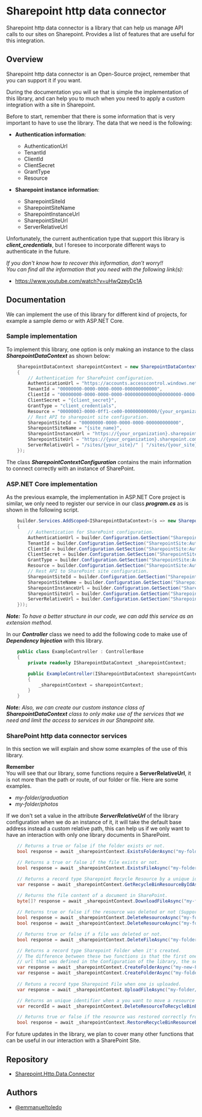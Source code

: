 
# Sharepoint http data connector

Sharepoint http data connector is a library that can help us manage API calls to our sites on Sharepoint.
Provides a list of features that are useful for this integration.

## Overview

Sharepoint http data connector is an Open-Source project, remember that you can support it if you want.

During the documentation you will se that is simple the implementation of this library, and can help
you to much when you need to apply a custom integration with a site in Sharepoint.

Before to start, remember that there is some information that is very important to have to use the library.
The data that we need is the following:

- **Authentication information**:
    - AuthenticationUrl
    - TenantId
    - ClientId
    - ClientSecret
    - GrantType
    - Resource

- **Sharepoint instance information**:
    - SharepointSiteId
    - SharepointSiteName
    - SharepointInstanceUrl
    - SharepointSiteUrl
    - ServerRelativeUrl

Unfortunately, the current authentication type that support this library is ***client_credentials***, but
I foresee to incorporate different ways to authenticate in the future.

*If you don't know how to recover this information, don't worry!!*  
*You can find all the information that you need with the following link(s):*

- https://www.youtube.com/watch?v=uHwQzeyDc1A

## Documentation

We can implement the use of this library for different kind of projects, for example a sample demo or with 
ASP.NET Core.

### Sample implementation

To implement this library, one option is only making an instance to the class ***SharepointDataContext*** 
as shown below:

```c#
    SharepointDataContext sharepointContext = new SharepointDataContext(new SharepointContextConfiguration
    {
        // Authentication for SharePoint configuration.
        AuthenticationUrl = "https://accounts.accesscontrol.windows.net/{tenantid}/",
        TenantId = "00000000-0000-0000-0000-000000000000",
        ClientId = "00000000-0000-0000-0000-000000000000@00000000-0000-0000-0000-000000000000",
        ClientSecret = "{client_secret}",
        GrantType = "client_credentials",
        Resource = "00000003-0000-0ff1-ce00-000000000000/{your_organization}.sharepoint.com@{tenantid}",
        // Rest API to sharepoint site configuration.
        SharepointSiteId = "00000000-0000-0000-0000-000000000000",
        SharepointSiteName = "{site_name}",
        SharepointInstanceUrl = "https://{your_organization}.sharepoint.com/",
        SharepointSiteUrl = "https://{your_organization}.sharepoint.com/sites/{your_site}",
        ServerRelativeUrl = "/sites/{your_site}/" | "/sites/{your_site}/{library_folder_path}/" | "/"
    });
```

The class ***SharepointContextConfiguration*** contains the main information to connect correctly with an
instance of SharePoint.

### ASP.NET Core implementation

As the previous example, the implementation in ASP.NET Core project is similar, we only need to register
our service in our class ***program.cs*** as is shown in the following script.

```c#
    builder.Services.AddScoped<ISharepointDataContext>(s => new SharepointDataContext(new SharepointContextConfiguration
    {
        // Authentication for SharePoint configuration.
        AuthenticationUrl = builder.Configuration.GetSection("SharepointSite:Authentication:authenticationUrl").Value,
        TenantId = builder.Configuration.GetSection("SharepointSite:Authentication:tenantId").Value,
        ClientId = builder.Configuration.GetSection("SharepointSite:Authentication:clientId").Value,
        ClientSecret = builder.Configuration.GetSection("SharepointSite:Authentication:clientSecret").Value,
        GrantType = builder.Configuration.GetSection("SharepointSite:Authentication:grantType").Value,
        Resource = builder.Configuration.GetSection("SharepointSite:Authentication:resource").Value,
        // Rest API to SharePoint site configuration.
        SharepointSiteId = builder.Configuration.GetSection("SharepointSite:RestAPI:id").Value,
        SharepointSiteName = builder.Configuration.GetSection("SharepointSite:RestAPI:name").Value,
        SharepointInstanceUrl = builder.Configuration.GetSection("SharepointSite:RestAPI:resource").Value,
        SharepointSiteUrl = builder.Configuration.GetSection("SharepointSite:RestAPI:site").Value,
        ServerRelativeUrl = builder.Configuration.GetSection("SharepointSite:RestAPI:serverRelativeUrl").Value
    }));
```

***Note:*** *To have a better structure in our code, we can add this service as an extension method.*

In our ***Controller*** class we need to add the following code to make use of ***Dependency Injection*** with this library.

```c#
    public class ExampleController : ControllerBase
    {
        private readonly ISharepointDataContext _sharepointContext;

        public ExampleController(ISharepointDataContext sharepointContext) 
        {
            _sharepointContext = sharepointContext;
        }
    }
```

***Note:*** *Also, we can create our custom instance class of **SharepointDataContext** class to only make use of
the services that we need and limit the access to services in our Sharepoint site.*

### SharePoint http data connector services

In this section we will explain and show some examples of the use of this library.   

**Remember**   
You will see that our library, some functions require a **ServerRelativeUrl**, it is not more than the path or 
route, of our folder or file.
Here are some examples.  
- *my-folder/graduation*  
- *my-folder/photos*

If we don't set a value in the attribute ***ServerRelativeUrl*** of the library configuration when we do an instance of it,
it will take the default base address instead a custom relative path, this can help us if we only want to have an 
interaction with only one library documents in SharePoint.

```c#
    // Returns a true or false if the folder exists or not.
    bool response = await _sharepointContext.ExistsFolderAsync("my-folder/graduation");

    // Returns a true or false if the file exists or not.
    bool response = await _sharepointContext.ExistsFileAsync("my-folder/graduation", "graduationFile.pdf");

    // Returns a record type Sharepoint Recycle Resource by a unique identifier.
    var response = await _sharepointContext.GetRecycleBinResourceByIdAsync(new Guid("00000000-0000-0000-0000-000000000000"));

    // Returns the file content of a document in SharePoint.
    byte[]? response = await _sharepointContext.DownloadFileAsync("my-folder/graduation", "graduationFile.pdf");
    
    // Returns true or false if the resource was deleted or not (Support file name in relative url).
    bool response = await _sharepointContext.DeleteResourceAsync("my-folder/graduation");
    bool response = await _sharepointContext.DeleteResourceAsync("my-folder/graduation/graduationFile.pdf");

    // Returns true or false if a file was deleted or not.
    bool response = await _sharepointContext.DeleteFileAsync("my-folder/graduation", "graduationFile.pdf");

    // Returns a record type Sharepoint Folder when it's created.
    // The difference between these two functions is that the first one, create a folder in the main server relative
    // url that was defined in the Configuration of the library, the second one, let us create a folder in a specific route. 
    var response = await _sharepointContext.CreateFolderAsync("my-new-Folder");
    var response = await _sharepointContext.CreateFolderAsync("my-folder/graduation", "my-new-folder");
    
    // Retuns a record type Sharepoint File when one is uploaded.
    var response = await _sharepointContext.UploadFileAsync("my-folder/graduation", "graduationPhoto.jpg", byte[] content);

    // Returns an unique identifier when a you want to move a resource to the Recycle bin (Support file name in relative url).
    var recordId = await _sharepointContext.DeleteResourceToRecycleBinByIdAsync("my-folder/graduation/graduationPhoto.jpg");

    // Returns true or false if the resource was restored correctly from Recycle bin.
    bool response = await _sharepointContext.RestoreRecycleBinResourceByIdAsync(new Guid("00000000-0000-0000-0000-000000000000"));
```

For future updates in the library, we plan to cover many other functions that can be useful in our interaction with
a SharePoint Site.

## Repository

- [Sharepoint.Http.Data.Connector](https://github.com/orion-it-solutions/sharepoint-http-data-connector/tree/develop)

## Authors

- [@emmanueltoledo](https://github.com/emmanuel-toledo)


